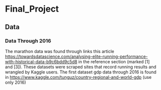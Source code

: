 # Final_Project
## Data
### Data Through 2016
The marathon data was found through links this article https://towardsdatascience.com/analysing-elite-running-performance-with-historical-data-b9c6bdd9c5d8 in the reference section (marked [1] and [3]). These datasets were scraped sites that record running results and wrangled by Kaggle users. The first dataset
gdp data through 2016 is found in https://www.kaggle.com/tunguz/country-regional-and-world-gdp (use only 2016)
